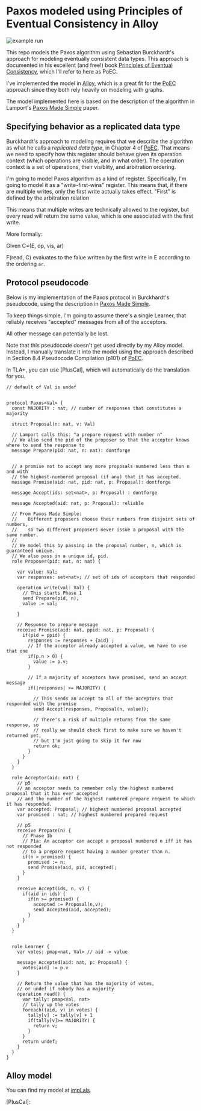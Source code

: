 # Paxos modeled using Principles of Eventual Consistency in Alloy

![example run](example.png)

This repo models the Paxos algorithm using Sebastian Burckhardt's approach for modeling eventually consistent data types.
This approach is documented in his excellent (and free!) book [Principles of Eventual Consistency][PoEC], which I'll refer to here as PoEC.

I've implemented the model in [Alloy], which is a great fit for the [PoEC] approach since they both rely heavily on modeling with graphs.

The model implemented here is based on the description of the algorithm in Lamport's [Paxos Made Simple][PMS] paper.

## Specifying behavior as a replicated data type

Burckhardt's approach to modeling requires that we describe the algorithm as what he calls a *replicated data type*, in Chapter 4 of [PoEC].
That means we need to specify how this register should behave given its operation context (which operations are visible, and in what order).
The operation context is a set of operations, their visiblity, and arbitration ordering.

I'm going to model Paxos algorithm as a kind of register.
Specifically, I'm going to model it as a "write-first-wins" register.
This means that, if there are multiple writes, only the first write actually takes effect.
"First" is defined by the arbitration relation

This means that multiple writes are technically allowed to the register, but every read will return the same value, which is one associated with the first write.

More formally:

Given C=(E, op, vis, ar)

F(read, C) evaluates to the falue written by the first write in E according to the ordering `ar`.

## Protocol pseudocode

Below is my implementation of the Paxos protocol in Burckhardt's pseudocode, using the description in [Paxos Made Simple][PMS].

To keep things simple, I'm going to assume there's a single Learner, that reliably receives "accepted" messages from all of the acceptors.

All other message can potentially be lost.

Note that this pseudocode doesn't get used directly by my Alloy model. Instead, I manually translate it into the model using the approach described in
Section 8.4 Pseudocode Compilation (p101) of [PoEC].

In TLA+, you can use [PlusCal], which will automatically do the translation for you.

```
// default of Val is undef


protocol Paxos<Val> {
  const MAJORITY : nat; // number of responses that constitutes a majority

  struct Proposal(n: nat, v: Val)

  // Lamport calls this: "a prepare request with number n"
  // We also send the pid of the proposer so that the acceptor knows where to send the response to
  message Prepare(pid: nat, n: nat): dontforge


  // a promise not to accept any more proposals numbered less than n and with
  // the highest-numbered proposal (if any) that it has accepted.
  message Promise(aid: nat, pid: nat, p: Proposal): dontforge

  message Accept(ids: set<nat>, p: Proposal) : dontforge

  message Accepted(aid: nat, p: Proposal): reliable

  // From Paxos Made Simple:
  //    Different proposers choose their numbers from disjoint sets of numbers,
  //    so two different proposers never issue a proposal with the same number.
  //
  // We model this by passing in the proposal number, n, which is guaranteed unique.
  // We also pass in a unique id, pid.
  role Proposer(pid: nat, n: nat) {

    var value: Val;
    var responses: set<nat>; // set of ids of acceptors that responded

    operation write(val: Val) {
      // This starts Phase 1
      send Prepare(pid, n);
      value := val;

    }

    // Response to prepare message
    receive Promise(aid: nat, ppid: nat, p: Proposal) {
      if(pid = ppid) {
        responses := responses + {aid} ;
        // If the acceptor already accepted a value, we have to use that one
        if(p.n > 0) {
          value := p.v;
        }

        // If a majority of acceptors have promised, send an accept message
        if(|responses| >= MAJORITY) {

          // This sends an accept to all of the acceptors that responded with the promise
          send Accept(responses, Proposal(n, value));

          // There's a risk of multiple returns from the same response, so
          // really we should check first to make sure we haven't returned yet,
          // but I'm just going to skip it for now
          return ok;
        }
      }
    }
  }

  role Acceptor(aid: nat) {
    // p5
    // an acceptor needs to remember only the highest numbered proposal that it has ever accepted
    // and the number of the highest numbered prepare request to which it has responded.
    var accepted: Proposal; // highest numbered proposal accepted
    var promised : nat; // highest numbered prepared request

    // p5
    receive Prepare(n) {
      // Phase 1b
      // P1a: An acceptor can accept a proposal numbered n iff it has not responded
      // to a prepare request having a number greater than n.
      if(n > promised) {
        promised := n;
        send Promise(aid, pid, accepted);
      }
    }

    receive Accept(ids, n, v) {
      if(aid in ids) {
        if(n >= promised) {
          accepted := Proposal(n,v);
          send Accepted(aid, accepted);
        }
      }
    }
  }


  role Learner {
    var votes: pmap<nat, Val> // aid -> value

    message Accepted(aid: nat, p: Proposal) {
      votes[aid] := p.v
    }

    // Return the value that has the majority of votes,
    // or undef if nobody has a majority
    operation read() {
      var tally: pmap<Val, nat>
      // tally up the votes
      foreach((aid, v) in votes) {
        tally[v] := tally[v] + 1
        if(tally[v]>= MAJORITY) {
          return v;
        }
      }
      return undef;
    }
  }
}
```

## Alloy model

You can find my model at [impl.als](impl.als).


[PoEC]: https://www.microsoft.com/en-us/research/publication/principles-of-eventual-consistency/
[PMS]: https://lamport.azurewebsites.net/pubs/paxos-simple.pdf
[Alloy]: https://alloy.readthedocs.io/
[PlusCal]: